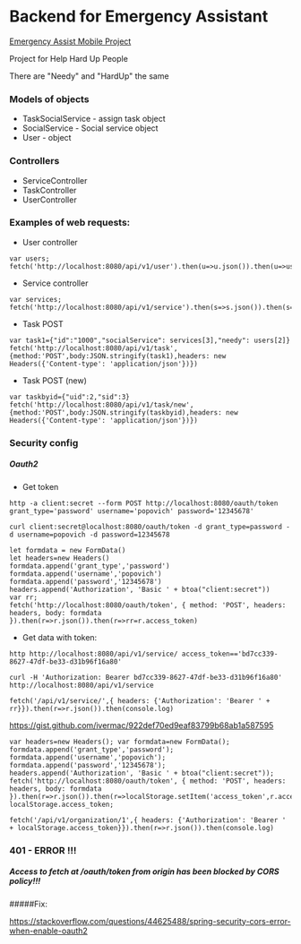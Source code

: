 # Backend for Emergency Assistant

[Emergency Assist Mobile Project](https://github.com/loakdv/EmergencyAssistantRefresh.git)

Project for Help Hard Up People

There are "Needy" and "HardUp" the same

### Models of objects

 - TaskSocialService - assign task object
 - SocialService - Social service object
 - User - object
 
 ### Controllers
 
 - ServiceController
 - TaskController
 - UserController

### Examples of web requests:

 - User controller
```
var users; fetch('http://localhost:8080/api/v1/user').then(u=>u.json()).then(u=>users=u)
```

 - Service controller
 
 ```
 var services; fetch('http://localhost:8080/api/v1/service').then(s=>s.json()).then(s=>services=s)
 ```
 
  - Task POST
```
var task1={"id":"1000","socialService": services[3],"needy": users[2]}
fetch('http://localhost:8080/api/v1/task',{method:'POST',body:JSON.stringify(task1),headers: new Headers({'Content-type': 'application/json'})})
```

  - Task POST (new)
  ````
  var taskbyid={"uid":2,"sid":3}
  fetch('http://localhost:8080/api/v1/task/new',{method:'POST',body:JSON.stringify(taskbyid),headers: new Headers({'Content-type': 'application/json'})})
  ````
  
### Security config

##### Oauth2

  - Get token
  
  ````
  http -a client:secret --form POST http://localhost:8080/oauth/token grant_type='password' username='popovich' password='12345678'
  ````
  
  
  ````
  curl client:secret@localhost:8080/oauth/token -d grant_type=password -d username=popovich -d password=12345678
  ````
  ````
  let formdata = new FormData()
  let headers=new Headers()
  formdata.append('grant_type','password')
  formdata.append('username','popovich')
  formdata.append('password','12345678')
  headers.append('Authorization', 'Basic ' + btoa("client:secret"))
  var rr;
  fetch('http://localhost:8080/oauth/token', { method: 'POST', headers: headers, body: formdata }).then(r=>r.json()).then(r=>rr=r.access_token)
  ````
  
  - Get data with token:
  ````
  http http://localhost:8080/api/v1/service/ access_token=='bd7cc339-8627-47df-be33-d31b96f16a80'
  ````
  
  ````
  curl -H 'Authorization: Bearer bd7cc339-8627-47df-be33-d31b96f16a80' http://localhost:8080/api/v1/service
  ````
  
  ````
  fetch('/api/v1/service/',{ headers: {'Authorization': 'Bearer ' + rr}}).then(r=>r.json()).then(console.log)
  ````
  
  https://gist.github.com/ivermac/922def70ed9eaf83799b68ab1a587595
  
  
  ````
  var headers=new Headers(); var formdata=new FormData(); formdata.append('grant_type','password'); formdata.append('username','popovich'); formdata.append('password','12345678'); headers.append('Authorization', 'Basic ' + btoa("client:secret")); fetch('http://localhost:8080/oauth/token', { method: 'POST', headers: headers, body: formdata }).then(r=>r.json()).then(r=>localStorage.setItem('access_token',r.access_token)); localStorage.access_token;
  ````
  
  ````
  fetch('/api/v1/organization/1',{ headers: {'Authorization': 'Bearer ' + localStorage.access_token}}).then(r=>r.json()).then(console.log)

  ````
  
  ### 401 - ERROR !!! 
  ##### Access to fetch at /oauth/token from origin has been blocked by CORS policy!!!
  
  #####Fix:
  
  https://stackoverflow.com/questions/44625488/spring-security-cors-error-when-enable-oauth2
  
  